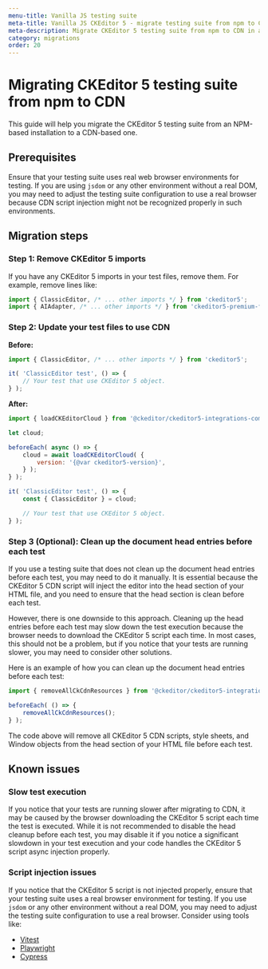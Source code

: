 ```yaml
---
menu-title: Vanilla JS testing suite
meta-title: Vanilla JS CKEditor 5 - migrate testing suite from npm to CDN | CKEditor 5 Documentation
meta-description: Migrate CKEditor 5 testing suite from npm to CDN in a few simple steps. Learn how to install CKEditor 5 testing suite in your project using the CDN.
category: migrations
order: 20
---
```


# Migrating CKEditor&nbsp;5 testing suite from npm to CDN

This guide will help you migrate the CKEditor&nbsp;5 testing suite from an NPM-based installation to a CDN-based one.

## Prerequisites

Ensure that your testing suite uses real web browser environments for testing. If you are using `jsdom` or any other environment without a real DOM, you may need to adjust the testing suite configuration to use a real browser because CDN script injection might not be recognized properly in such environments.

## Migration steps

### Step 1: Remove CKEditor&nbsp;5 imports

If you have any CKEditor&nbsp;5 imports in your test files, remove them. For example, remove lines like:

```javascript
import { ClassicEditor, /* ... other imports */ } from 'ckeditor5';
import { AIAdapter, /* ... other imports */ } from 'ckeditor5-premium-features';
```

### Step 2: Update your test files to use CDN

**Before:**

```javascript
import { ClassicEditor, /* ... other imports */ } from 'ckeditor5';

it( 'ClassicEditor test', () => {
	// Your test that use CKEditor 5 object.
} );
```

**After:**

```javascript
import { loadCKEditorCloud } from '@ckeditor/ckeditor5-integrations-common';

let cloud;

beforeEach( async () => {
	cloud = await loadCKEditorCloud( {
		version: '{@var ckeditor5-version}',
	} );
} );

it( 'ClassicEditor test', () => {
	const { ClassicEditor } = cloud;

	// Your test that use CKEditor 5 object.
} );
```

### Step 3 (Optional): Clean up the document head entries before each test

If you use a testing suite that does not clean up the document head entries before each test, you may need to do it manually. It is essential because the CKEditor&nbsp;5 CDN script will inject the editor into the head section of your HTML file, and you need to ensure that the head section is clean before each test.

However, there is one downside to this approach. Cleaning up the head entries before each test may slow down the test execution because the browser needs to download the CKEditor&nbsp;5 script each time. In most cases, this should not be a problem, but if you notice that your tests are running slower, you may need to consider other solutions.

Here is an example of how you can clean up the document head entries before each test:

```javascript
import { removeAllCkCdnResources } from '@ckeditor/ckeditor5-integrations-common/test-utils';

beforeEach( () => {
	removeAllCkCdnResources();
} );
```

The code above will remove all CKEditor&nbsp;5 CDN scripts, style sheets, and Window objects from the head section of your HTML file before each test.

## Known issues

### Slow test execution

If you notice that your tests are running slower after migrating to CDN, it may be caused by the browser downloading the CKEditor&nbsp;5 script each time the test is executed. While it is not recommended to disable the head cleanup before each test, you may disable it if you notice a significant slowdown in your test execution and your code handles the CKEditor&nbsp;5 script async injection properly.

### Script injection issues

If you notice that the CKEditor&nbsp;5 script is not injected properly, ensure that your testing suite uses a real browser environment for testing. If you use `jsdom` or any other environment without a real DOM, you may need to adjust the testing suite configuration to use a real browser. Consider using tools like:

* [Vitest](https://vitest.dev/)
* [Playwright](https://playwright.dev/)
* [Cypress](https://www.cypress.io/)
